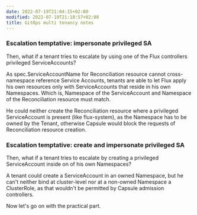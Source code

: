 ```yaml
---
date: 2022-07-19T21:04:15+02:00
modified: 2022-07-19T21:18:57+02:00
title: GitOps multi tenancy notes
---
```


### Escalation temptative: impersonate privileged SA

Then, what if a tenant tries to escalate by using one of the Flux controllers privileged ServiceAccounts?

As spec.ServiceAccountName for Reconciliation resource cannot cross-namespace reference Service Accounts, tenants are able to let Flux apply his own resources only with ServiceAccounts that reside in his own Namespaces. Which is, Namespace of the ServiceAccount and Namespace of the Reconciliation resource must match.

He could neither create the Reconciliation resource where a privileged ServiceAccount is present (like flux-system), as the Namespace has to be owned by the Tenant, otherwise Capsule would block the requests of Reconciliation resource creation.

### Escalation temptative: create and impersonate privileged SA

Then, what if a tenant tries to escalate by creating a privileged ServiceAccount inside on of his own Namespaces?

A tenant could create a ServiceAccount in an owned Namespace, but he can't neither bind at cluster-level nor at a non-owned Namespace a ClusterRole, as that wouldn't be permitted by Capsule admission controllers.

Now let's go on with the practical part.
